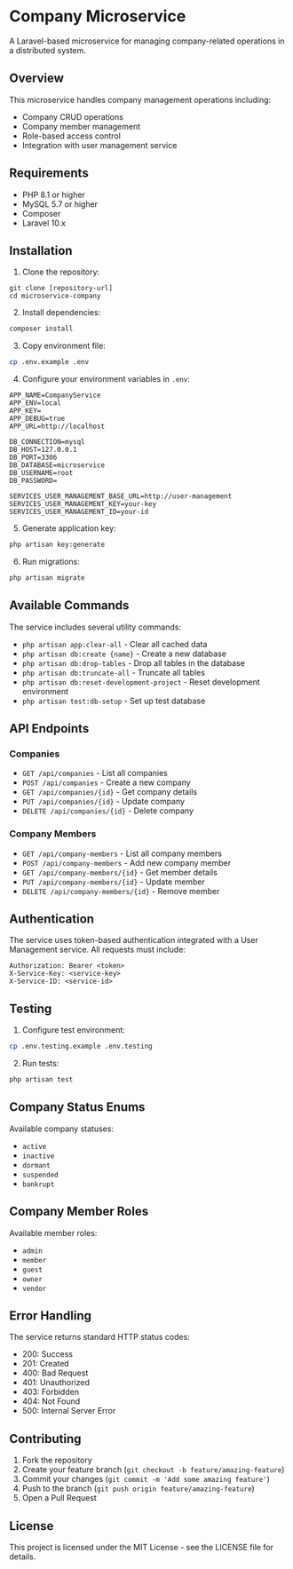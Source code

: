 # Company Microservice

A Laravel-based microservice for managing company-related operations in a distributed system.

## Overview

This microservice handles company management operations including:
- Company CRUD operations
- Company member management
- Role-based access control
- Integration with user management service

## Requirements

- PHP 8.1 or higher
- MySQL 5.7 or higher
- Composer
- Laravel 10.x

## Installation

1. Clone the repository:

```
git clone [repository-url]
cd microservice-company
```

2. Install dependencies:
```bash
composer install
```

3. Copy environment file:
```bash
cp .env.example .env
```

4. Configure your environment variables in `.env`:
```env
APP_NAME=CompanyService
APP_ENV=local
APP_KEY=
APP_DEBUG=true
APP_URL=http://localhost

DB_CONNECTION=mysql
DB_HOST=127.0.0.1
DB_PORT=3306
DB_DATABASE=microservice
DB_USERNAME=root
DB_PASSWORD=

SERVICES_USER_MANAGEMENT_BASE_URL=http://user-management
SERVICES_USER_MANAGEMENT_KEY=your-key
SERVICES_USER_MANAGEMENT_ID=your-id
```

5. Generate application key:
```bash
php artisan key:generate
```

6. Run migrations:
```bash
php artisan migrate
```

## Available Commands

The service includes several utility commands:

- `php artisan app:clear-all` - Clear all cached data
- `php artisan db:create {name}` - Create a new database
- `php artisan db:drop-tables` - Drop all tables in the database
- `php artisan db:truncate-all` - Truncate all tables
- `php artisan db:reset-development-project` - Reset development environment
- `php artisan test:db-setup` - Set up test database

## API Endpoints

### Companies

- `GET /api/companies` - List all companies
- `POST /api/companies` - Create a new company
- `GET /api/companies/{id}` - Get company details
- `PUT /api/companies/{id}` - Update company
- `DELETE /api/companies/{id}` - Delete company

### Company Members

- `GET /api/company-members` - List all company members
- `POST /api/company-members` - Add new company member
- `GET /api/company-members/{id}` - Get member details
- `PUT /api/company-members/{id}` - Update member
- `DELETE /api/company-members/{id}` - Remove member

## Authentication

The service uses token-based authentication integrated with a User Management service. All requests must include:

```http
Authorization: Bearer <token>
X-Service-Key: <service-key>
X-Service-ID: <service-id>
```

## Testing

1. Configure test environment:
```bash
cp .env.testing.example .env.testing
```

2. Run tests:
```bash
php artisan test
```

## Company Status Enums

Available company statuses:
- `active`
- `inactive`
- `dormant`
- `suspended`
- `bankrupt`

## Company Member Roles

Available member roles:
- `admin`
- `member`
- `guest`
- `owner`
- `vendor`

## Error Handling

The service returns standard HTTP status codes:
- 200: Success
- 201: Created
- 400: Bad Request
- 401: Unauthorized
- 403: Forbidden
- 404: Not Found
- 500: Internal Server Error

## Contributing

1. Fork the repository
2. Create your feature branch (`git checkout -b feature/amazing-feature`)
3. Commit your changes (`git commit -m 'Add some amazing feature'`)
4. Push to the branch (`git push origin feature/amazing-feature`)
5. Open a Pull Request

## License

This project is licensed under the MIT License - see the LICENSE file for details.